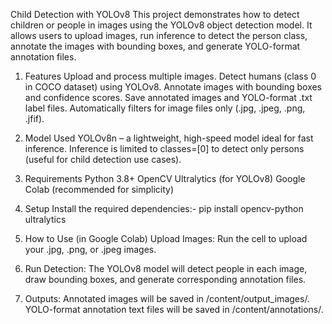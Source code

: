 Child Detection with YOLOv8
This project demonstrates how to detect children or people in images using the YOLOv8 object detection model. It allows users to upload images, run inference to detect the person class, annotate the images with bounding boxes, and generate YOLO-format annotation files.
1. Features
Upload and process multiple images.
Detect humans (class 0 in COCO dataset) using YOLOv8.
Annotate images with bounding boxes and confidence scores.
Save annotated images and YOLO-format .txt label files.
Automatically filters for image files only (.jpg, .jpeg, .png, .jfif).

2. Model Used
YOLOv8n – a lightweight, high-speed model ideal for fast inference.
Inference is limited to classes=[0] to detect only persons (useful for child detection use cases).

3. Requirements
Python 3.8+
OpenCV
Ultralytics (for YOLOv8)
Google Colab (recommended for simplicity)

4. Setup
Install the required dependencies:- pip install opencv-python ultralytics

5. How to Use (in Google Colab)
Upload Images:
Run the cell to upload your .jpg, .png, or .jpeg images.

6. Run Detection:
The YOLOv8 model will detect people in each image, draw bounding boxes, and generate corresponding annotation files.

7. Outputs:
Annotated images will be saved in /content/output_images/.
YOLO-format annotation text files will be saved in /content/annotations/.
